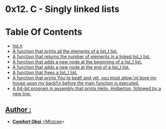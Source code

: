 # 0x12. C - Singly linked lists

# Table Of Contents

 <div>
     <ul>
       <li><a href="https://github.com/mhzcee/Alx-low_level_programming/blob/master/0x12-singly_linked_lists/lists.h">list.h</li>
       <li><a href="https://github.com/mhzcee/Alx-low_level_programming/blob/master/0x12-singly_linked_lists/0-print_list.c">A function that prints all the elements of a list_t list.</a></li>
       <li><a href="https://github.com/mhzcee/Alx-low_level_programming/blob/master/0x12-singly_linked_lists/1-list_len.c">A function that returns the number of elements in a linked list_t list.</li>
       <li><a href="https://github.com/mhzcee/Alx-low_level_programming/blob/master/0x12-singly_linked_lists/2-add_node.c">A function that adds a new node at the beginning of a list_t list.</li>
       <li><a href="https://github.com/mhzcee/Alx-low_level_programming/blob/master/0x12-singly_linked_lists/3-add_node_end.c">A function that adds a new node at the end of a list_t list.</li>
      <li><a href="https://github.com/mhzcee/Alx-low_level_programming/blob/master/0x12-singly_linked_lists/4-free_list.c">A function that frees a list_t list.</li>
      <li><a href="https://github.com/mhzcee/Alx-low_level_programming/blob/master/0x12-singly_linked_lists/100-first.c">A  function that prints You're beat! and yet, you must allow,\nI bore my house upon my back!\n before the main function is executed.</li>
      <li><a href="https://github.com/mhzcee/Alx-low_level_programming/blob/master/0x12-singly_linked_lists/101-hello_holberton.asm">A 64-bit program in assembly that prints Hello, Holberton, followed by a new line.</li>
    </ul>
  </div>

## Author :
* __Comfort Okoi__ <[Mhzcee](https://github.com/mhzcee)>

